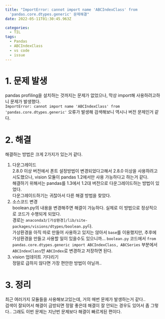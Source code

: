 ```yaml
---
title: "ImportError: cannot import name 'ABCIndexClass' from
  'pandas.core.dtypes.generic' 문제해결"
date: 2022-05-11T01:30:45.963Z

categories:
  - TIL
tags:
  - Pandas
  - ABCIndexClass
  - vs code
  - issue
---
```


# 1. 문제 발생
pandas profiling을 설치하는 것까지는 문제가 없었으나, 막상 import해 사용하려고하니 문제가 발생했다.   
`ImportError: cannot import name 'ABCIndexClass' from 'pandas.core.dtypes.generic'` 오류가 발생해 검색해보니 역시나 버전 문제인거 같다.  

# 2. 해결
해결하는 방법은 크게 2가지가 있는거 같다.  
1. 다운그레이드  
2.8.0 이상 버전에서 폰트 설정방법이 변경되었다고해서 2.8.0 이상을 사용하려고 시도했으나, vision 모듈이 pandas 1.2에서만 사용 가능하다고 하는거 같다.  
해결하기 위해서는 pandas를 1.3에서 1.2대 버전으로 다운그레이드하는 방법이 있었다.  
다운그레이드하기는 귀찮아서 다른 해결 방법을 찾았다.
2. 소스코드 변경  
boolean.py의 내용을 변경해주면 해결이 가능하다. 실제로 이 방법으로 정상적으로 코드가 수행되게 되었다.  
경로는 `anaconda3/[가상환경]/lib/site-packages/visions/dtypes/boolean.py`다.  
가상환경을 아직 따로 만들어 사용하고 있지는 않아서 `base`를 이용했지만, 추후에 가상환경을 만들고 사용할 일이 있을수도 있으니까...
`boolean.py` 코드에서 `from pandas.core.dtypes.generic import ABCIndexClass, ABCSeries` 부분에서 `ABCIndexClass`만 `ABCIndex`로 변경하고 저장하면 된다.
3. vision 업데이트 기다리기  
정말로 급하지 않다면 가장 편안한 방법이 아닐까..

# 3. 정리
최근 여러가지 모듈들을 사용해보고있는데, 거의 매번 문제가 발생하는거 같다..   
검색이 잘되어서 해결이 금방되면 정말 좋은데 해결이 잘 안되는 경우도 있어서 좀 그렇다.. 그래도 이번 문제는 지난번 문제보다 해결이 빠르게된 편이다.